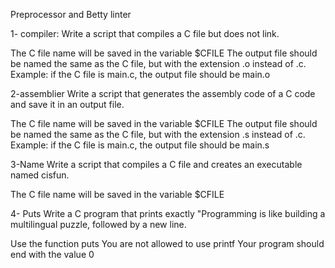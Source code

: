 Preprocessor and Betty linter

1- compiler: 
Write a script that compiles a C file but does not link.

The C file name will be saved in the variable $CFILE
The output file should be named the same as the C file, but with the extension .o instead of .c.
Example: if the C file is main.c, the output file should be main.o

2-assemblier 
Write a script that generates the assembly code of a C code and save it in an output file.

The C file name will be saved in the variable $CFILE
The output file should be named the same as the C file, but with the extension .s instead of .c.
Example: if the C file is main.c, the output file should be main.s

3-Name
Write a script that compiles a C file and creates an executable named cisfun.

The C file name will be saved in the variable $CFILE

4- Puts
Write a C program that prints exactly "Programming is like building a multilingual puzzle, followed by a new line.

Use the function puts
You are not allowed to use printf
Your program should end with the value 0

